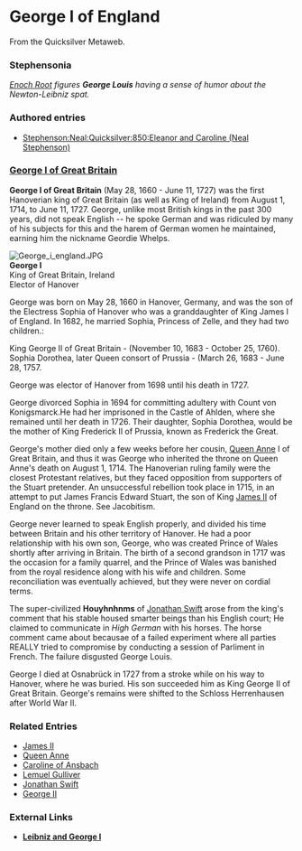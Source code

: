 
# George I of England

From the Quicksilver Metaweb.


### Stephensonia


*[Enoch Root](/stephenson-neal-quicksilver-enoch-root) figures **George Louis** having a sense of humor about the Newton-Leibniz spat.*

### Authored entries


* [Stephenson:Neal:Quicksilver:850:Eleanor and Caroline (Neal Stephenson)](/stephenson-neal-quicksilver-850-eleanor-and-caroline-neal-stephenson)


### [George I of Great Britain](/)


**George I of Great Britain** (May 28, 1660 - June 11, 1727) was the first Hanoverian king of Great Britain (as well as King of Ireland) from August 1, 1714, to June 11, 1727. George, unlike most British kings in the past 300 years, did not speak English -- he spoke German and was ridiculed by many of his subjects for this and the harem of German women he maintained, earning him the nickname Geordie Whelps. 

![George_i_england.JPG](/images/George_i_england.JPG)  
**George I**  
King of Great Britain, Ireland  
Elector of Hanover

George was born on May 28, 1660 in Hanover, Germany, and was the son of the Electress Sophia of Hanover who was a granddaughter of King James I of England. In 1682, he married Sophia, Princess of Zelle, and they had two children.: 

King George II of Great Britain - (November 10, 1683 - October 25, 1760). 
Sophia Dorothea, later Queen consort of Prussia - (March 26, 1683 - June 28, 1757. 

George was elector of Hanover from 1698 until his death in 1727. 

George divorced Sophia in 1694 for committing adultery with Count von Konigsmarck.He had her imprisoned in the Castle of Ahlden, where she remained until her death in 1726. Their daughter, Sophia Dorothea, would be the mother of King Frederick II of Prussia, known as Frederick the Great. 

George's mother died only a few weeks before her cousin, [Queen Anne](/queen-anne) I of Great Britain, and thus it was George who inherited the throne on Queen Anne's death on August 1, 1714. The Hanoverian ruling family were the closest Protestant relatives, but they faced opposition from supporters of the Stuart pretender. An unsuccessful rebellion took place in 1715, in an attempt to put James Francis Edward Stuart, the son of King [James II](/james-ii) of England on the throne. See Jacobitism. 

George never learned to speak English properly, and divided his time between Britain and his other territory of Hanover. He had a poor relationship with his own son, George, who was created Prince of Wales shortly after arriving in Britain. The birth of a second grandson in 1717 was the occasion for a family quarrel, and the Prince of Wales was banished from the royal residence along with his wife and children. Some reconciliation was eventually achieved, but they were never on cordial terms.

The super-civilized **Houyhnhnms** of [Jonathan Swift](/jonathan-swift) arose from the king's comment that his stable housed smarter beings than his English court; He claimed to communicate in *High German* with his horses. The horse comment came about becausae of a failed experiment where all parties REALLY tried to compromise by conducting a session of Parliment in French. The failure disgusted George Louis.

George I died at Osnabrück in 1727 from a stroke while on his way to Hanover, where he was buried. His son succeeded him as King George II of Great Britain. George's remains were shifted to the Schloss Herrenhausen after World War II.

### Related Entries


* [James II](/james-ii)
* [Queen Anne](/queen-anne)
* [Caroline of Ansbach](/caroline-of-ansbach)
* [Lemuel Gulliver](/lemuel-gulliver)
* [Jonathan Swift](/jonathan-swift)
* [George II](/king-george-ii-of-great-britain)


### External Links


* **[Leibniz and George I](/http-www-hfac-uh-edu-gbrown-philosophers-leibniz-georgludwig-georgludwig-html)**
